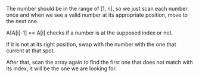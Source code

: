 The number should be in the range of [1, n], so we just scan each number once and when we see a valid number at its appropriate position, move to the next one.

A[A[i]-1] == A[i] checks if a number is at the supposed index or not. 

If it is not at its right position, swap with the number with the one that current at that spot.

After that, scan the array again to find the first one that does not match with its index, it will be the one we are looking for.
